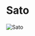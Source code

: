 # Sato

![Sato](https://static.wikia.nocookie.net/chainsaw-man/images/6/64/Sato.png/revision/latest?cb=20220821142027)


